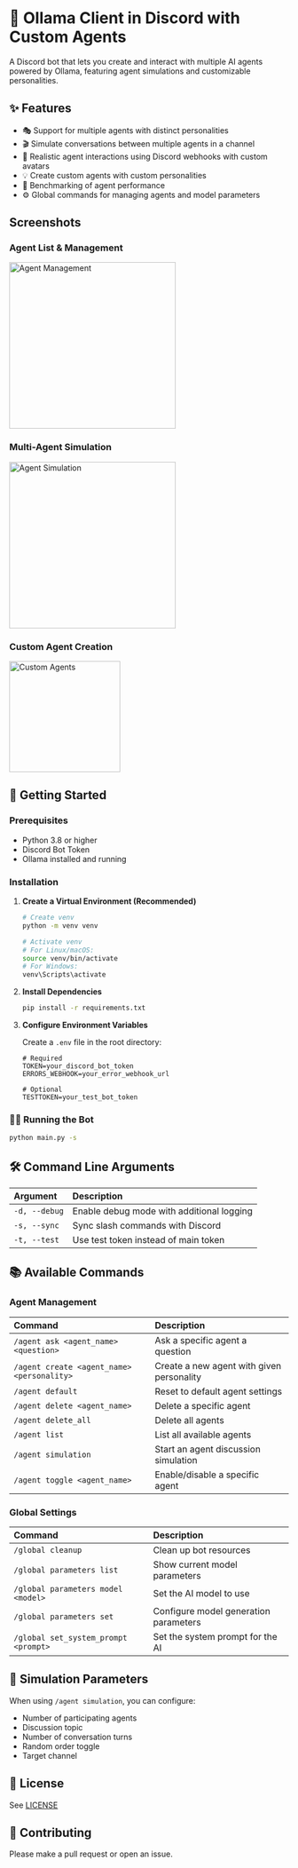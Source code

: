 # 🤖 Ollama Client in Discord with Custom Agents

A Discord bot that lets you create and interact with multiple AI agents powered by Ollama, featuring agent simulations and customizable personalities.

## ✨ Features

- 🎭 Support for multiple agents with distinct personalities
- 🎬 Simulate conversations between multiple agents in a channel
- 👤 Realistic agent interactions using Discord webhooks with custom avatars
- 💡 Create custom agents with custom personalities
- 📝 Benchmarking of agent performance
- ⚙️ Global commands for managing agents and model parameters

## Screenshots

### Agent List & Management
<img src="https://i.imgur.com/fcyEbjs.png" alt="Agent Management" height="300"/>

### Multi-Agent Simulation
<img src="https://i.imgur.com/deiWjob.png" alt="Agent Simulation" height="300"/>

### Custom Agent Creation
<img src="https://i.imgur.com/Oh7E2IC.png" alt="Custom Agents" height="200"/>

## 🚀 Getting Started

### Prerequisites

- Python 3.8 or higher
- Discord Bot Token
- Ollama installed and running

### Installation

1. **Create a Virtual Environment (Recommended)**

   ```bash
   # Create venv
   python -m venv venv

   # Activate venv
   # For Linux/macOS:
   source venv/bin/activate
   # For Windows:
   venv\Scripts\activate
   ```

2. **Install Dependencies**

   ```bash
   pip install -r requirements.txt
   ```

3. **Configure Environment Variables**

   Create a `.env` file in the root directory:

   ```env
   # Required
   TOKEN=your_discord_bot_token
   ERRORS_WEBHOOK=your_error_webhook_url

   # Optional
   TESTTOKEN=your_test_bot_token
   ```

### 🏃‍♂️ Running the Bot

```bash
python main.py -s
```

## 🛠️ Command Line Arguments

| Argument | Description |
|:---------|:------------|
| `-d, --debug` | Enable debug mode with additional logging |
| `-s, --sync` | Sync slash commands with Discord |
| `-t, --test` | Use test token instead of main token |

## 📚 Available Commands

### Agent Management

| Command | Description |
|:--------|:------------|
| `/agent ask <agent_name> <question>` | Ask a specific agent a question |
| `/agent create <agent_name> <personality>` | Create a new agent with given personality |
| `/agent default` | Reset to default agent settings |
| `/agent delete <agent_name>` | Delete a specific agent |
| `/agent delete_all` | Delete all agents |
| `/agent list` | List all available agents |
| `/agent simulation` | Start an agent discussion simulation |
| `/agent toggle <agent_name>` | Enable/disable a specific agent |

### Global Settings

| Command | Description |
|:--------|:------------|
| `/global cleanup` | Clean up bot resources |
| `/global parameters list` | Show current model parameters |
| `/global parameters model <model>` | Set the AI model to use |
| `/global parameters set` | Configure model generation parameters |
| `/global set_system_prompt <prompt>` | Set the system prompt for the AI |

## 🔧 Simulation Parameters

When using `/agent simulation`, you can configure:
- Number of participating agents
- Discussion topic
- Number of conversation turns
- Random order toggle
- Target channel

## 📝 License

See [LICENSE](LICENSE)

## 🤝 Contributing

Please make a pull request or open an issue.

